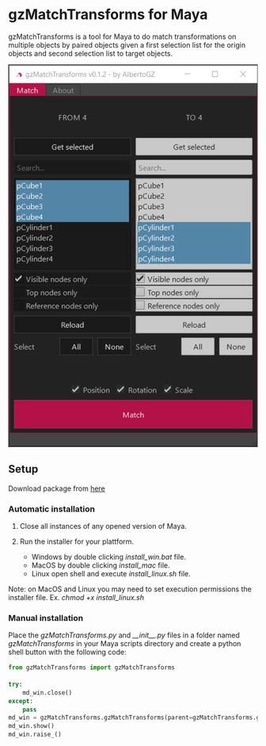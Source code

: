 # gzMatchTransforms for Maya
gzMatchTransforms is a tool for Maya to do match transformations on multiple objects by paired objects given a first selection list for the origin objects and second selection list to target objects. 

<img src="https://github.com/AlbertoGZ-dev/gzMatchTransforms_Maya/blob/master/docs/gzMatchTransforms.png"></img>

## Setup
Download package from [here](https://github.com/AlbertoGZ-dev/gzMatchTransforms_Maya/releases/)

### Automatic installation
1. Close all instances of any opened version of Maya.
2. Run the installer for your plattform.

    - Windows by double clicking *install_win.bat* file.
    - MacOS by double clicking *install_mac* file.
    - Linux open shell and execute *install_linux.sh* file.

Note: on MacOS and Linux you may need to set execution permissions the installer file. Ex. *chmod +x install_linux.sh*


### Manual installation

Place the *gzMatchTransforms.py* and *\_\_init\_\_.py* files in a folder named *gzMatchTransforms* in your Maya scripts directory and create a python shell button with the following code:

```python
from gzMatchTransforms import gzMatchTransforms

try:
    md_win.close()
except:
    pass
md_win = gzMatchTransforms.gzMatchTransforms(parent=gzMatchTransforms.getMainWindow())
md_win.show()
md_win.raise_()
```
